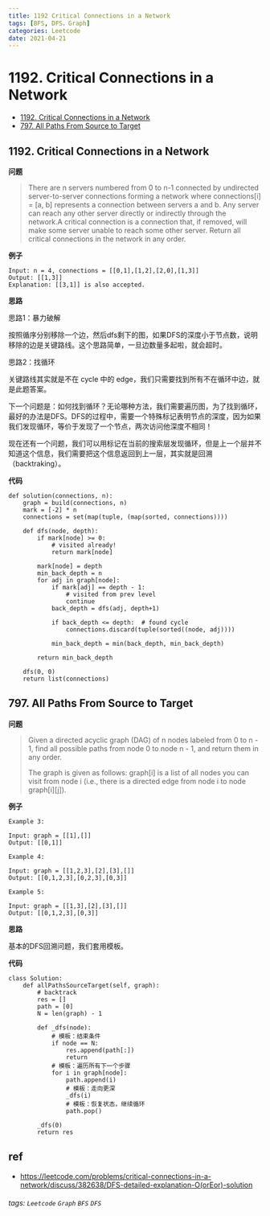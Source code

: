```yaml
---
title: 1192 Critical Connections in a Network
tags: [BFS, DFS，Graph]
categories: Leetcode
date: 2021-04-21
---
```


# 1192. Critical Connections in a Network

- [1192. Critical Connections in a Network](https://leetcode.com/problems/critical-connections-in-a-network/)
- [797. All Paths From Source to Target](https://leetcode.com/problems/all-paths-from-source-to-target/)


## 1192. Critical Connections in a Network

**问题**

> There are n servers numbered from 0 to n-1 connected by undirected server-to-server connections forming a network where connections[i] = [a, b] represents a connection between servers a and b. Any server can reach any other server directly or indirectly through the network.A critical connection is a connection that, if removed, will make some server unable to reach some other server.
> Return all critical connections in the network in any order.

**例子**

```
Input: n = 4, connections = [[0,1],[1,2],[2,0],[1,3]]
Output: [[1,3]]
Explanation: [[3,1]] is also accepted.
```

**思路**

思路1：暴力破解

按照循序分别移除一个边，然后dfs剩下的图，如果DFS的深度小于节点数，说明移除的边是关键路线。这个思路简单，一旦边数量多起啦，就会超时。

思路2：找循环

关键路线其实就是不在 cycle 中的 edge，我们只需要找到所有不在循环中边，就是此题答案。

下一个问题是：如何找到循环？无论哪种方法，我们需要遍历图，为了找到循环，最好的办法是DFS。DFS的过程中，需要一个特殊标记表明节点的深度，因为如果我们发现循环，等价于发现了一个节点，两次访问他深度不相同！

现在还有一个问题，我们可以用标记在当前的搜索层发现循环，但是上一个层并不知道这个信息，我们需要把这个信息返回到上一层，其实就是回溯（backtraking）。

**代码**

```python=
def solution(connections, n):
    graph = build(connections, n)
    mark = [-2] * n
    connections = set(map(tuple, (map(sorted, connections))))
    
    def dfs(node, depth):
        if mark[node] >= 0:
            # visited already!
            return mark[node]
        
        mark[node] = depth
        min_back_depth = n
        for adj in graph[node]:
            if mark[adj] == depth - 1:
                # visited from prev level
                continue
            back_depth = dfs(adj, depth+1)

            if back_depth <= depth:  # found cycle
                connections.discard(tuple(sorted((node, adj))))
            
            min_back_depth = min(back_depth, min_back_depth)
        
        return min_back_depth

    dfs(0, 0)
    return list(connections)
```

## 797. All Paths From Source to Target

**问题**
> Given a directed acyclic graph (DAG) of n nodes labeled from 0 to n - 1, find all possible paths from node 0 to node n - 1, and return them in any order.
>
> The graph is given as follows: graph[i] is a list of all nodes you can visit from node i (i.e., there is a directed edge from node i to node graph[i][j]).

**例子**

```
Example 3:

Input: graph = [[1],[]]
Output: [[0,1]]

Example 4:

Input: graph = [[1,2,3],[2],[3],[]]
Output: [[0,1,2,3],[0,2,3],[0,3]]

Example 5:

Input: graph = [[1,3],[2],[3],[]]
Output: [[0,1,2,3],[0,3]]
```

**思路**

基本的DFS回溯问题，我们套用模板。

**代码**

```python=
class Solution:    
    def allPathsSourceTarget(self, graph):
        # backtrack
        res = []
        path = [0]
        N = len(graph) - 1

        def _dfs(node):
            # 模板：结束条件
            if node == N:
                res.append(path[:])
                return 
            # 模板：遍历所有下一个步骤
            for i in graph[node]:
                path.append(i)
                # 模板：走向更深
                _dfs(i)
                # 模板：恢复状态，继续循环
                path.pop()
                
        _dfs(0)
        return res
```

## ref

- https://leetcode.com/problems/critical-connections-in-a-network/discuss/382638/DFS-detailed-explanation-O(orEor)-solution

###### tags: `Leetcode` `Graph` `BFS` `DFS`